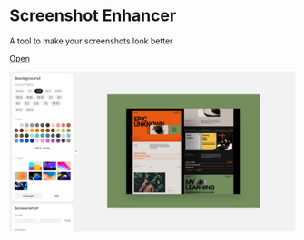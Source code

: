 # Screenshot Enhancer

A tool to make your screenshots look better

[Open](https://nameasy.github.io/screenshot-enhancer/)

![Screenshot](screenshot.png)
